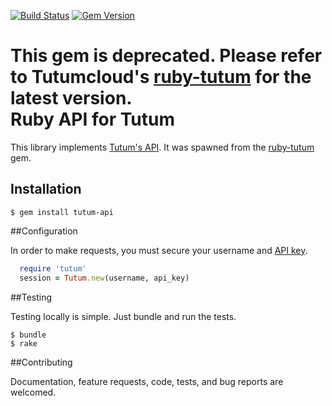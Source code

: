 [![Build Status](https://travis-ci.org/jozw/tutum-api.svg)](https://travis-ci.org/jozw/tutum-api)
[![Gem Version](https://badge.fury.io/rb/tutum-api.svg)](http://badge.fury.io/rb/tutum-api)

This gem is deprecated. Please refer to Tutumcloud's [ruby-tutum](https://github.com/tutumcloud/ruby-tutum) for the latest version.<br />
Ruby API for Tutum
======================

This library implements [Tutum's API](https://docs.tutum.co/v2/api/). It was spawned from the [ruby-tutum](https://github.com/255BITS/ruby-tutum) gem.

## Installation

```
$ gem install tutum-api
```
##Configuration

In order to make requests, you must secure your username and [API key](https://dashboard.tutum.co/account/).

```ruby
  require 'tutum'
  session = Tutum.new(username, api_key)
```
##Testing

Testing locally is simple. Just bundle and run the tests.

```
$ bundle
$ rake
```

##Contributing

Documentation, feature requests, code, tests, and bug reports are welcomed.
